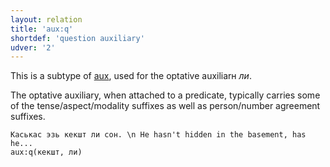 ```yaml
---
layout: relation
title: 'aux:q'
shortdef: 'question auxiliary'
udver: '2'
---
```


This is a subtype of [aux](), used for the optative auxiliarн _ли_.

The optative auxiliary, when attached to a predicate,
typically carries some of the tense/aspect/modality suffixes as well as person/number agreement suffixes.

~~~ sdparse
Каськас эзь кекшт ли сон. \n He hasn't hidden in the basement, has he...
aux:q(кекшт, ли)
~~~

<!-- Interlanguage links updated St lis 3 20:58:41 CET 2021 -->
